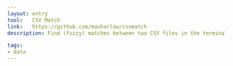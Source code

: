 ```yaml
---
layout: entry
tool:	CSV Match
link:	https://github.com/maxharlow/csvmatch
description: Find (fuzzy) matches between two CSV files in the terminal

tags:
- data
---
```

